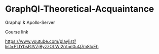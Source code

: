 # GraphQl-Theoretical-Acquaintance

Graphql & Apollo-Server

Course link

https://www.youtube.com/playlist?list=PLlYbsPJVZjByzzOLWl2n15n0uQ7m8loEh
